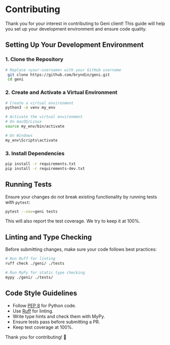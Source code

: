# Contributing

Thank you for your interest in contributing to Geni client! This guide will help you set up your development environment
and ensure code quality.

## Setting Up Your Development Environment

### 1. Clone the Repository

```sh
# Replace <your-username> with your GitHub username
 git clone https://github.com/bryndin/geni.git
 cd geni
```

### 2. Create and Activate a Virtual Environment

```sh
# Create a virtual environment
python3 -m venv my_env

# Activate the virtual environment
# On macOS/Linux
source my_env/bin/activate

# On Windows
my_env\Scripts\activate
```

### 3. Install Dependencies

```sh
pip install -r requirements.txt
pip install -r requirements-dev.txt
```

## Running Tests

Ensure your changes do not break existing functionality by running tests with `pytest`:

```sh
pytest --cov=geni tests
```

This will also report the test coverage. We try to keep it at 100%.

## Linting and Type Checking

Before submitting changes, make sure your code follows best practices:

```sh
# Run Ruff for linting
ruff check ./geni/ ./tests

# Run MyPy for static type checking
mypy ./geni/ ./tests/
```

## Code Style Guidelines

- Follow [PEP 8](https://peps.python.org/pep-0008/) for Python code.
- Use [Ruff](https://beta.ruff.rs/docs/) for linting.
- Write type hints and check them with MyPy.
- Ensure tests pass before submitting a PR.
- Keep test coverage at 100%.

Thank you for contributing! 🚀
